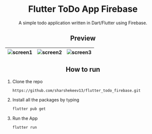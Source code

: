 <h1 align="center"> Flutter ToDo App Firebase </h1>

<p align="center">A simple todo application written in Dart/Flutter using Firebase. </p>

<h2 align="center"> Preview </h2>

| ![screen1](/screens/1.png) | ![screen2](/screens/2.png) | ![screen3](/screens/3.png) |
| :------------: | :------------: | :------------: |
<h2 align="center"> How to run </h2>

1. Clone the repo
   ```sh
   https://github.com/sharshekeev13/flutter_todo_firebase.git
   ```
   
2. Install all the packages by typing
   ```sh
   flutter pub get
   ```
   
3. Run the App
   ```sh
   flutter run
   ```
